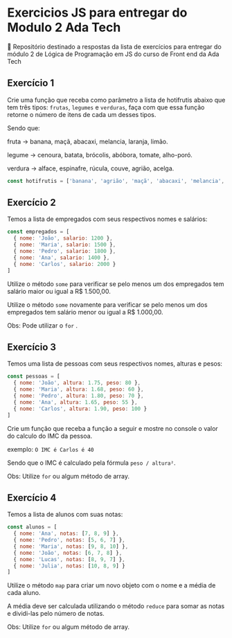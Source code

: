 # Exercicios JS para entregar do Modulo 2 Ada Tech
📝 Repositório destinado a respostas da lista de exercícios para entregar do módulo 2 de Lógica de Programação em JS do curso de Front end da Ada Tech

## Exercício 1

Crie uma função que receba como parâmetro a lista de hotifrutis abaixo que tem três tipos: `frutas`, `legumes` e `verduras`, faça com que essa função retorne o número de itens de cada um desses tipos.

Sendo que:

fruta → banana, maçã, abacaxi, melancia, laranja, limão.

legume → cenoura, batata, brócolis, abóbora, tomate, alho-poró.

verdura → alface, espinafre, rúcula, couve, agrião, acelga.

```jsx
const hotifrutis = ['banana', 'agrião', 'maçã', 'abacaxi', 'melancia', 'laranja', 'limão','cenoura', 'melancia', 'batata', 'brócolis', 'abóbora', 'tomate', 'alho-poró', 'alface', 'espinafre', 'rúcula', 'couve', 'acelga', 'maçã', 'batata' ];

```

## Exercício 2

Temos a lista de empregados com seus respectivos nomes e salários:

```jsx
const empregados = [
  { nome: 'João', salario: 1200 },
  { nome: 'Maria', salario: 1500 },
  { nome: 'Pedro', salario: 1800 },
  { nome: 'Ana', salario: 1400 },
  { nome: 'Carlos', salario: 2000 }
]

```

Utilize o método `some` para verificar se pelo menos um dos empregados tem salário maior ou igual a R$ 1.500,00.

Utilize o método `some` novamente para verificar se pelo menos um dos empregados tem salário menor ou igual a R$ 1.000,00.

Obs: Pode utilizar o `for` .

## Exercício 3

Temos uma lista de pessoas com seus respectivos nomes, alturas e pesos:

```jsx
const pessoas = [
  { nome: 'João', altura: 1.75, peso: 80 },
  { nome: 'Maria', altura: 1.68, peso: 60 },
  { nome: 'Pedro', altura: 1.80, peso: 70 },
  { nome: 'Ana', altura: 1.65, peso: 55 },
  { nome: 'Carlos', altura: 1.90, peso: 100 }
]

```

Crie um função que receba a função a seguir e mostre no console o valor do calculo do IMC da pessoa.

exemplo: `O IMC é Carlos é 40`

Sendo que o IMC é calculado pela fórmula `peso / altura²`.

Obs: Utilize `for` ou algum método de array.

## Exercício 4

Temos a lista de alunos com suas notas:

```jsx
const alunos = [
  { nome: 'Ana', notas: [7, 8, 9] },
  { nome: 'Pedro', notas: [5, 6, 7] },
  { nome: 'Maria', notas: [9, 8, 10] },
  { nome: 'João', notas: [6, 7, 8] },
  { nome: 'Lucas', notas: [8, 9, 7] },
  { nome: 'Julia', notas: [10, 8, 9] }
]
```

Utilize o método `map` para criar um novo objeto com o nome e a média de cada aluno.

A média deve ser calculada utilizando o método `reduce` para somar as notas e dividi-las pelo número de notas.

Obs: Utilize `for` ou algum método de array.